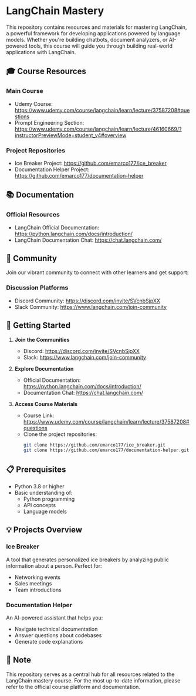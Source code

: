 
# LangChain Mastery

This repository contains resources and materials for mastering LangChain, a powerful framework for developing applications powered by language models. Whether you're building chatbots, document analyzers, or AI-powered tools, this course will guide you through building real-world applications with LangChain.

## 🎓 Course Resources

### Main Course
- Udemy Course: <https://www.udemy.com/course/langchain/learn/lecture/37587208#questions>
- Prompt Engineering Section: <https://www.udemy.com/course/langchain/learn/lecture/46160669/?instructorPreviewMode=student_v4#overview>

### Project Repositories
- Ice Breaker Project: <https://github.com/emarco177/ice_breaker>
- Documentation Helper Project: <https://github.com/emarco177/documentation-helper>

## 📚 Documentation

### Official Resources
- LangChain Official Documentation: <https://python.langchain.com/docs/introduction/>
- LangChain Documentation Chat: <https://chat.langchain.com/>

## 🤝 Community

Join our vibrant community to connect with other learners and get support:

### Discussion Platforms
- Discord Community: <https://discord.com/invite/SVcnbSjpXX>
- Slack Community: <https://www.langchain.com/join-community>

## 🚀 Getting Started

1. **Join the Communities**
   - Discord: <https://discord.com/invite/SVcnbSjpXX>
   - Slack: <https://www.langchain.com/join-community>

2. **Explore Documentation**
   - Official Documentation: <https://python.langchain.com/docs/introduction/>
   - Documentation Chat: <https://chat.langchain.com/>

3. **Access Course Materials**
   - Course Link: <https://www.udemy.com/course/langchain/learn/lecture/37587208#questions>
   - Clone the project repositories:
     ```bash
     git clone https://github.com/emarco177/ice_breaker.git
     git clone https://github.com/emarco177/documentation-helper.git
     ```

## 📋 Prerequisites

- Python 3.8 or higher
- Basic understanding of:
  - Python programming
  - API concepts
  - Language models

## 💡 Projects Overview

### Ice Breaker
A tool that generates personalized ice breakers by analyzing public information about a person. Perfect for:
- Networking events
- Sales meetings
- Team introductions

### Documentation Helper
An AI-powered assistant that helps you:
- Navigate technical documentation
- Answer questions about codebases
- Generate code explanations

## 📝 Note

This repository serves as a central hub for all resources related to the LangChain mastery course. For the most up-to-date information, please refer to the official course platform and documentation.
